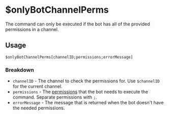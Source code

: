 # $onlyBotChannelPerms
The command can only be executed if the bot has all of the provided permissions in a channel.

## Usage
```
$onlyBotChannelPerms[channelID;permissions;errorMessage]
```

### Breakdown
- `channelID` - The channel to check the permissions for. Use `$channelID` for the current channel.
- `permissions` - The [permissions](https://nilpointer-software.github.io/bdfd-wiki/guides/permissions.html) that the bot needs to execute the command. Separate permissions with `;`.
- `errorMessage` - The message that is returned when the bot doesn't have the needed permissions.
